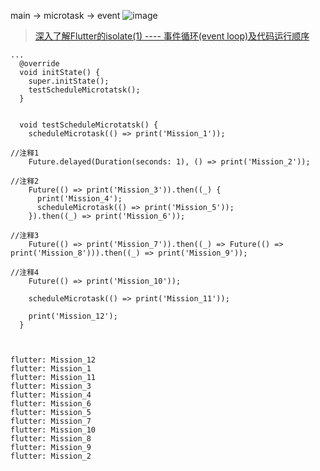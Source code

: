 main -> microtask -> event
![image](https://github.com/pheromone/Flutter_learn_demo/blob/master/%E4%BA%8B%E4%BB%B6%E5%BE%AA%E7%8E%AF.png) <br/>
> [ 深入了解Flutter的isolate(1) ---- 事件循环(event loop)及代码运行顺序 ]( https://juejin.cn/post/6844903756996280327 )<br/>


```
...
  @override
  void initState() {
    super.initState();
    testScheduleMicrotatsk();
  }
  

  void testScheduleMicrotatsk() {
    scheduleMicrotask(() => print('Mission_1'));

//注释1
    Future.delayed(Duration(seconds: 1), () => print('Mission_2'));

//注释2
    Future(() => print('Mission_3')).then((_) {
      print('Mission_4');
      scheduleMicrotask(() => print('Mission_5'));
    }).then((_) => print('Mission_6'));

//注释3
    Future(() => print('Mission_7')).then((_) => Future(() => print('Mission_8'))).then((_) => print('Mission_9'));

//注释4
    Future(() => print('Mission_10'));

    scheduleMicrotask(() => print('Mission_11'));

    print('Mission_12');
  }
  
```



```

flutter: Mission_12
flutter: Mission_1
flutter: Mission_11
flutter: Mission_3
flutter: Mission_4
flutter: Mission_6
flutter: Mission_5
flutter: Mission_7
flutter: Mission_10
flutter: Mission_8
flutter: Mission_9
flutter: Mission_2


```
